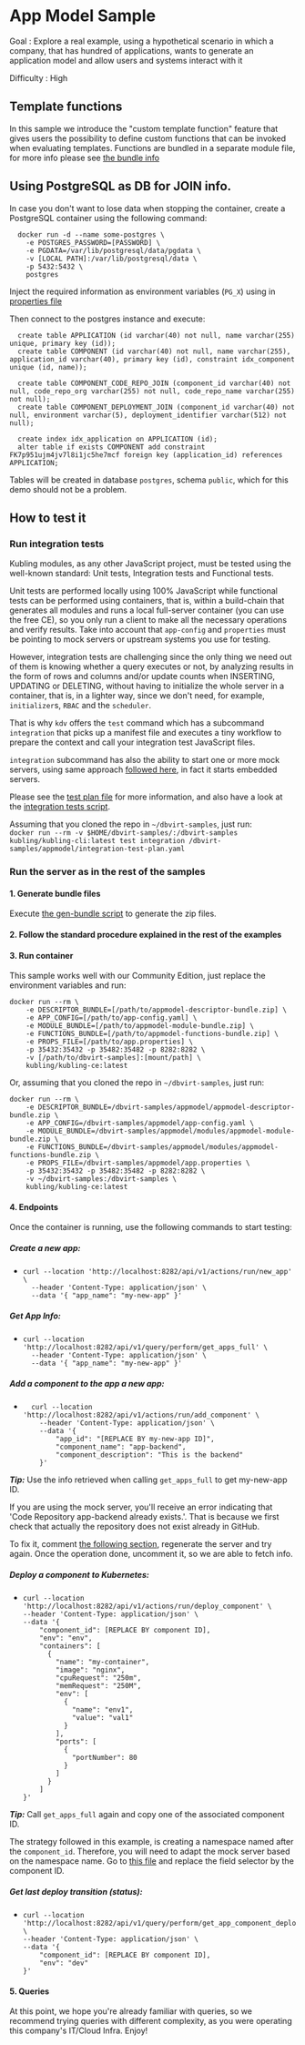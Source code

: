 # App Model Sample

Goal
: Explore a real example, using a hypothetical scenario in which a company, that has hundred of applications, 
wants to generate an application model and allow users and systems interact with it

Difficulty
: High

## Template functions
In this sample we introduce the "custom template function" feature that gives users the possibility to define
custom functions that can be invoked when evaluating templates.
Functions are bundled in a separate module file, for more info please see [the bundle info](modules/functions/bundle-function-info.yaml)

## Using PostgreSQL as DB for JOIN info.
In case you don't want to lose data when stopping the container, create a PostgreSQL container using the following command:
```
  docker run -d --name some-postgres \
    -e POSTGRES_PASSWORD=[PASSWORD] \
    -e PGDATA=/var/lib/postgresql/data/pgdata \
    -v [LOCAL PATH]:/var/lib/postgresql/data \
    -p 5432:5432 \
    postgres
```
Inject the required information as environment variables (`PG_X`) using in [properties file](app.properties)

Then connect to the postgres instance and execute:
```
  create table APPLICATION (id varchar(40) not null, name varchar(255) unique, primary key (id));
  create table COMPONENT (id varchar(40) not null, name varchar(255), application_id varchar(40), primary key (id), constraint idx_component unique (id, name));
  
  create table COMPONENT_CODE_REPO_JOIN (component_id varchar(40) not null, code_repo_org varchar(255) not null, code_repo_name varchar(255) not null);
  create table COMPONENT_DEPLOYMENT_JOIN (component_id varchar(40) not null, environment varchar(5), deployment_identifier varchar(512) not null);
  
  create index idx_application on APPLICATION (id);
  alter table if exists COMPONENT add constraint FK7p951ujm4jv7l8i1jc5he7mcf foreign key (application_id) references APPLICATION;
```

Tables will be created in database `postgres`, schema `public`, which for this demo should not be a problem.

## How to test it

### Run integration tests
Kubling modules, as any other JavaScript project, must be tested using the well-known standard: Unit tests, Integration tests and Functional tests.

Unit tests are performed locally using 100% JavaScript while functional tests can be performed using containers, that is,
within a build-chain that generates all modules and runs a local full-server container (you can use the free CE), so you only run a client
to make all the necessary operations and verify results.
Take into account that `app-config` and `properties` must be pointing to mock servers or upstream systems you use for testing.

However, integration tests are challenging since the only thing we need out of them is knowing whether a query executes
or not, by analyzing results in the form of rows and columns and/or update counts when INSERTING, UPDATING or DELETING, without having
to initialize the whole server in a container, that is, in a lighter way, since we don't need, for example, `initializer`s, `RBAC` and the `scheduler`.

That is why `kdv` offers the `test` command which has a subcommand `integration` that picks up a manifest file and
executes a tiny workflow to prepare the context and call your integration test JavaScript files.

`integration` subcommand has also the ability to start one or more mock servers, using same approach [followed here](https://github.com/kubling-community/dbvirt-mock-upstream), in fact
it starts embedded servers.

Please see the [test plan file](integration-test-plan.yaml) for more information, and also have a look at the [integration
tests script](test/script/github_tests.js).

Assuming that you cloned the repo in `~/dbvirt-samples`, just run:<br>
```docker run --rm -v $HOME/dbvirt-samples/:/dbvirt-samples kubling/kubling-cli:latest test integration /dbvirt-samples/appmodel/integration-test-plan.yaml```

### Run the server as in the rest of the samples

#### 1. Generate bundle files
Execute [the gen-bundle script](gen-bundles.sh) to generate the zip files.

#### 2. Follow the standard procedure explained in the rest of the examples

#### 3. Run container
This sample works well with our Community Edition, just replace the environment variables and run:

```
docker run --rm \ 
    -e DESCRIPTOR_BUNDLE=[/path/to/appmodel-descriptor-bundle.zip] \
    -e APP_CONFIG=[/path/to/app-config.yaml] \
    -e MODULE_BUNDLE=[/path/to/appmodel-module-bundle.zip] \
    -e FUNCTIONS_BUNDLE=[/path/to/appmodel-functions-bundle.zip] \
    -e PROPS_FILE=[/path/to/app.properties] \
    -p 35432:35432 -p 35482:35482 -p 8282:8282 \
    -v [/path/to/dbvirt-samples]:[mount/path] \
    kubling/kubling-ce:latest
```

Or, assuming that you cloned the repo in `~/dbvirt-samples`, just run:
```
docker run --rm \
    -e DESCRIPTOR_BUNDLE=/dbvirt-samples/appmodel/appmodel-descriptor-bundle.zip \
    -e APP_CONFIG=/dbvirt-samples/appmodel/app-config.yaml \
    -e MODULE_BUNDLE=/dbvirt-samples/appmodel/modules/appmodel-module-bundle.zip \
    -e FUNCTIONS_BUNDLE=/dbvirt-samples/appmodel/modules/appmodel-functions-bundle.zip \
    -e PROPS_FILE=/dbvirt-samples/appmodel/app.properties \
    -p 35432:35432 -p 35482:35482 -p 8282:8282 \
    -v ~/dbvirt-samples:/dbvirt-samples \
    kubling/kubling-ce:latest
```

#### 4. Endpoints
Once the container is running, use the following commands to start testing:

##### Create a new app:
* ```
  curl --location 'http://localhost:8282/api/v1/actions/run/new_app' \
    --header 'Content-Type: application/json' \
    --data '{ "app_name": "my-new-app" }'
  ```
##### Get App Info:
* ```
  curl --location 'http://localhost:8282/api/v1/query/perform/get_apps_full' \
    --header 'Content-Type: application/json' \
    --data '{ "app_name": "my-new-app" }'
  ```
  
##### Add a component to the app a new app:
* ```
    curl --location 'http://localhost:8282/api/v1/actions/run/add_component' \
      --header 'Content-Type: application/json' \
      --data '{
          "app_id": "[REPLACE BY my-new-app ID]",
          "component_name": "app-backend",
          "component_description": "This is the backend"
      }'
  ```
**_Tip:_** Use the info retrieved when calling `get_apps_full` to get my-new-app ID.

If you are using the mock server, you'll receive an error indicating that 'Code Repository app-backend already exists.'.
That is because we first check that actually the repository does not exist already in GitHub.

To fix it, comment [the following section](https://github.com/kubling-community/dbvirt-mock-upstream/blob/master/src/main/resources/github_server_expect.yaml#L46), regenerate the server and try again.
Once the operation done, uncomment it, so we are able to fetch info.

##### Deploy a component to Kubernetes:
* ```
  curl --location 'http://localhost:8282/api/v1/actions/run/deploy_component' \
  --header 'Content-Type: application/json' \
  --data '{
      "component_id": [REPLACE BY component ID],
      "env": "env",
      "containers": [
        {
          "name": "my-container",
          "image": "nginx",
          "cpuRequest": "250m",
          "memRequest": "250M",
          "env": [
            {
              "name": "env1",
              "value": "val1"
            }
          ],
          "ports": [
            {
              "portNumber": 80
            }
          ]
        }
      ]
  }'
  ```
**_Tip:_** Call `get_apps_full` again and copy one of the associated component ID.  

The strategy followed in this example, is creating a namespace named after the `component_id`.
Therefore, you will need to adapt the mock server based on the namespace name. Go to [this file](https://github.com/kubling-community/dbvirt-mock-upstream/blob/master/src/main/resources/kubernetes_server_1_expect.yaml#L58) and replace the
field selector by the component ID.

##### Get last deploy transition (status):
* ```
  curl --location 'http://localhost:8282/api/v1/query/perform/get_app_component_deploy_last_transition' \
  --header 'Content-Type: application/json' \
  --data '{
      "component_id": [REPLACE BY component ID],
      "env": "dev"
  }'
  ```

#### 5. Queries
At this point, we hope you're already familiar with queries, so we recommend trying queries with different complexity,
as you were operating this company's IT/Cloud Infra. Enjoy!
